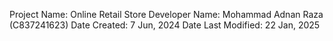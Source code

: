 Project Name: Online Retail Store
Developer Name: Mohammad Adnan Raza (C837241623)
Date Created: 7 Jun, 2024
Date Last Modified: 22 Jan, 2025
